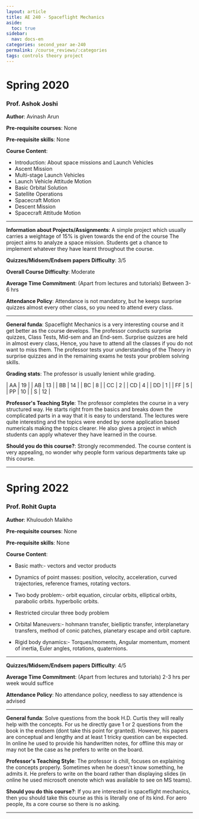 ```yaml
---
layout: article
title: AE 240 - Spaceflight Mechanics
aside:
  toc: true
sidebar:
  nav: docs-en
categories: second_year ae-240
permalink: /course_reviews/:categories
tags: controls theory project
---
```


# Spring 2020
### Prof. Ashok Joshi
**Author**: Avinash Arun

**Pre-requisite courses**: None

**Pre-requisite skills**: None

**Course Content**:
* Introduction: About space missions and Launch Vehicles
* Ascent Mission
* Multi-stage Launch Vehicles
* Launch Vehicle Attitude Motion
* Basic Orbital Solution
* Satellite Operations
* Spacecraft Motion
* Descent Mission
* Spacecraft Attitude Motion

---

**Information about Projects/Assignments**: A simple project which usually carries a weightage of 15% is given towards the end of the course
The project aims to analyze a space mission. Students get a chance to implement whatever they have learnt throughout the course.


**Quizzes/Midsem/Endsem papers Difficulty**: 3/5

**Overall Course Difficulty**: Moderate

**Average Time Commitment**:
(Apart from lectures and tutorials)
Between 3-6 hrs

**Attendance Policy**: Attendance is not mandatory, but he keeps surprise quizzes almost every other class, so you need to attend every class.

---

**General funda**: Spaceflight Mechanics is a very interesting course and it get better as the course develops. The professor conducts surprise quizzes, Class Tests, Mid-sem and an End-sem.
Surprise quizzes are held in almost every class, Hence, you have to attend all the classes if you do not want to miss them.
The professor tests your understanding of the Theory in surprise quizzes and in the remaining exams he tests your problem solving skills.


**Grading stats**: The professor is usually lenient while grading.

| AA | 19  |
| AB | 13 |
| BB | 14  |
| BC | 8 |
| CC | 2  |
| CD | 4  |
| DD | 1  |
| FF | 5  |
| PP | 10  |
| S  | 12  |


**Professor's Teaching Style**: The professor completes the course in a very structured way. He starts right from the basics and breaks down the complicated parts in a way that it is easy to understand. The lectures were quite interesting and the topics were ended by some application based numericals making the topics clearer.  He also gives a project in which students can apply whatever they have learned in the course.



**Should you do this course?**: Strongly recommended.
The course content is very appealing, no wonder why people form various departments take up this course.


---
# Spring 2022
### Prof. Rohit Gupta
**Author**: Khuloudoh Maikho

**Pre-requisite courses**: None

**Pre-requisite skills**: None

**Course Content**:
- Basic math:- vectors and vector products

- Dynamics of point masses: position, velocity, acceleration, curved trajectories, reference frames, rotating vectors.

- Two body problem:- orbit equation, circular orbits, elliptical orbits, parabolic orbits. hyperbolic orbits.

- Restricted circular three body problem

- Orbital Maneuvers:- hohmann transfer, bielliptic transfer, interplanetary transfers, method of conic patches, planetary escape and orbit capture.

- Rigid body dynamics:- Torques/moments, Angular momentum, moment of inertia, Euler angles, rotations, quaternions.

---

**Quizzes/Midsem/Endsem papers Difficulty**: 4/5

**Average Time Commitment**:
(Apart from lectures and tutorials)
2-3 hrs per week would suffice

**Attendance Policy**: No attendance policy, needless to say attendence is advised

---

**General funda**: Solve questions from the book H.D. Curtis they will really help with the concepts. For us he directly gave 1 or 2 questions from the book in the endsem (dont take this point for granted). However, his papers are conceptual and lengthy and at least 1 tricky question can be expected. In online he used to provide his handwritten notes, for offline this may or may not be the case as he prefers to write on the board.


**Professor's Teaching Style**: The professor is chill, focuses on explaining the concepts properly. Sometimes when he doesn't know something, he admits it. He prefers to write on the board rather than displaying slides (in online he used microsoft onenote which was available to see on MS teams).


**Should you do this course?**: If you are interested in spaceflight mechanics, then you should take this course as this is literally one of its kind. For aero people, its a core course so there is no asking.

---
